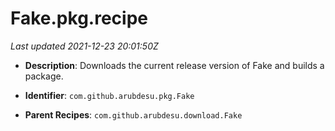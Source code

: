 # Fake.pkg.recipe

_Last updated 2021-12-23 20:01:50Z_

- **Description**: Downloads the current release version of Fake and builds a package.

- **Identifier**: `com.github.arubdesu.pkg.Fake`

- **Parent Recipes**: `com.github.arubdesu.download.Fake`
